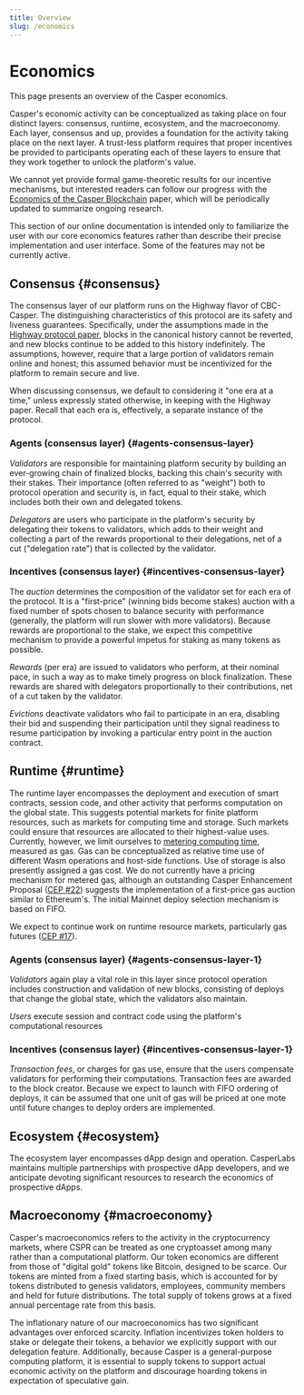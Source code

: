 ```yaml
---
title: Overview
slug: /economics
---
```


# Economics

This page presents an overview of the Casper economics.

Casper's economic activity can be conceptualized as taking place on four distinct layers: consensus, runtime, ecosystem, and the macroeconomy. Each layer, consensus and up, provides a foundation for the activity taking place on the next layer. A trust-less platform requires that proper incentives be provided to participants operating each of these layers to ensure that they work together to unlock the platform's value.

We cannot yet provide formal game-theoretic results for our incentive mechanisms, but interested readers can follow our progress with the [Economics of the Casper Blockchain](https://github.com/CasperLabs/Casper-economics-paper) paper, which will be periodically updated to summarize ongoing research.

This section of our online documentation is intended only to familiarize the user with our core economics features rather than describe their precise implementation and user interface. Some of the features may not be currently active.

## Consensus {#consensus}

The consensus layer of our platform runs on the Highway flavor of CBC-Casper. The distinguishing characteristics of this protocol are its safety and liveness guarantees. Specifically, under the assumptions made in the [Highway protocol paper](https://github.com/casper-network/highway), blocks in the canonical history cannot be reverted, and new blocks continue to be added to this history indefinitely. The assumptions, however, require that a large portion of validators remain online and honest; this assumed behavior must be incentivized for the platform to remain secure and live.

When discussing consensus, we default to considering it "one era at a time," unless expressly stated otherwise, in keeping with the Highway paper. Recall that each era is, effectively, a separate instance of the protocol.

### Agents (consensus layer) {#agents-consensus-layer}

_Validators_ are responsible for maintaining platform security by building an ever-growing chain of finalized blocks, backing this chain's security with their stakes. Their importance (often referred to as "weight") both to protocol operation and security is, in fact, equal to their stake, which includes both their own and delegated tokens.

_Delegators_ are users who participate in the platform's security by delegating their tokens to validators, which adds to their weight and collecting a part of the rewards proportional to their delegations, net of a cut ("delegation rate") that is collected by the validator.

### Incentives (consensus layer) {#incentives-consensus-layer}

The _auction_ determines the composition of the validator set for each era of the protocol. It is a "first-price" (winning bids become stakes) auction with a fixed number of spots chosen to balance security with performance (generally, the platform will run slower with more validators). Because rewards are proportional to the stake, we expect this competitive mechanism to provide a powerful impetus for staking as many tokens as possible.

_Rewards_ (per era) are issued to validators who perform, at their nominal pace, in such a way as to make timely progress on block finalization. These rewards are shared with delegators proportionally to their contributions, net of a cut taken by the validator.

_Evictions_ deactivate validators who fail to participate in an era, disabling their bid and suspending their participation until they signal readiness to resume participation by invoking a particular entry point in the auction contract.

## Runtime {#runtime}

The runtime layer encompasses the deployment and execution of smart contracts, session code, and other activity that performs computation on the global state. This suggests potential markets for finite platform resources, such as markets for computing time and storage. Such markets could ensure that resources are allocated to their highest-value uses. Currently, however, we limit ourselves to [metering computing time](../design/execution-semantics.md#measuring-computational-work), measured as gas. Gas can be conceptualized as relative time use of different Wasm operations and host-side functions. Use of storage is also presently assigned a gas cost. We do not currently have a pricing mechanism for metered gas, although an outstanding Casper Enhancement Proposal ([CEP #22](https://github.com/casper-network/ceps/pull/22)) suggests the implementation of a first-price gas auction similar to Ethereum's. The initial Mainnet deploy selection mechanism is based on FIFO.

We expect to continue work on runtime resource markets, particularly gas futures ([CEP #17](https://github.com/casper-network/ceps/pull/17)).

### Agents (consensus layer) {#agents-consensus-layer-1}

_Validators_ again play a vital role in this layer since protocol operation includes construction and validation of new blocks, consisting of deploys that change the global state, which the validators also maintain.

_Users_ execute session and contract code using the platform's computational resources

### Incentives (consensus layer) {#incentives-consensus-layer-1}

_Transaction fees_, or charges for gas use, ensure that the users compensate validators for performing their computations. Transaction fees are awarded to the block creator. Because we expect to launch with FIFO ordering of deploys, it can be assumed that one unit of gas will be priced at one mote until future changes to deploy orders are implemented.

## Ecosystem {#ecosystem}

The ecosystem layer encompasses dApp design and operation. CasperLabs maintains multiple partnerships with prospective dApp developers, and we anticipate devoting significant resources to research the economics of prospective dApps.

## Macroeconomy {#macroeconomy}

Casper's macroeconomics refers to the activity in the cryptocurrency markets, where CSPR can be treated as one cryptoasset among many rather than a computational platform. Our token economics are different from those of "digital gold" tokens like Bitcoin, designed to be scarce. Our tokens are minted from a fixed starting basis, which is accounted for by tokens distributed to genesis validators, employees, community members and held for future distributions. The total supply of tokens grows at a fixed annual percentage rate from this basis.

The inflationary nature of our macroeconomics has two significant advantages over enforced scarcity. Inflation incentivizes token holders to stake or delegate their tokens, a behavior we explicitly support with our delegation feature. Additionally, because Casper is a general-purpose computing platform, it is essential to supply tokens to support actual economic activity on the platform and discourage hoarding tokens in expectation of speculative gain.
